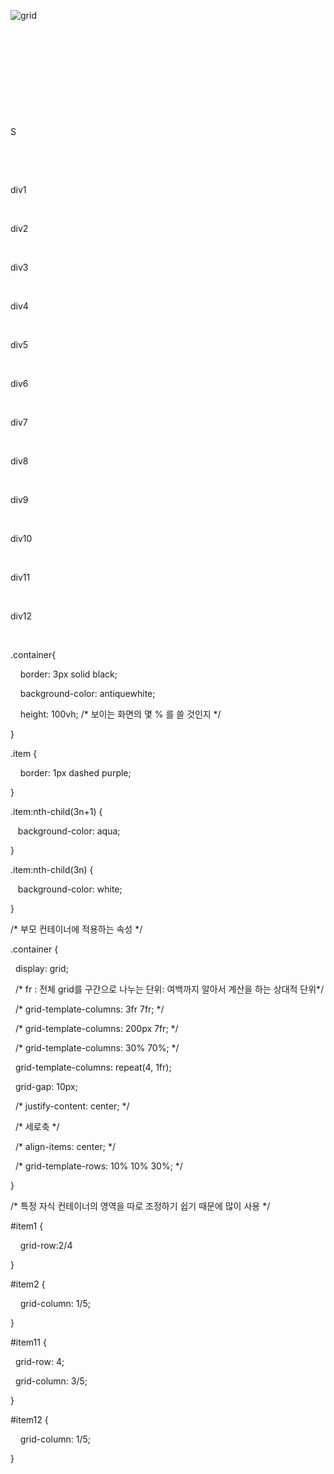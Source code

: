 ![grid](https://user-images.githubusercontent.com/116260619/213386285-47be116d-938d-4d33-942f-44d42a1f9b71.png)

<!DOCTYPE html>

<html lang="en">

<head>

    <meta charset="UTF-8">

    <meta http-equiv="X-UA-Compatible" content="IE=edge">

    <meta name="viewport" content="width=device-width, initial-scale=1.0">

    <title>08_Grid Layout</title>

    <link rel="stylesheet" type="text/css" href="./08_grid.css">

</head>

<body>S

<!-- class container,  12개의 자식 div가 있습니다.

     item1~item12 까지이고요 모든 div는 item이라는

     클래스명을 가지고 있습니다.  -->

    <div class="container">

        <div class="item" id="item1">div1</div>

        <div class="item" id="item2">div2</div>

        <div class="item" id="item3">div3</div>

        <div class="item" id="item4">div4</div>

        <div class="item" id="item5">div5</div>

        <div class="item" id="item6">div6</div>

        <div class="item" id="item7">div7</div>

        <div class="item" id="item8">div8</div>

        <div class="item" id="item9">div9</div>

        <div class="item" id="item10">div10</div>

        <div class="item" id="item11">div11</div>

        <div class="item" id="item12">div12</div>

    </div>





.container{

    border: 3px solid black;

    background-color: antiquewhite;

    height: 100vh; /* 보이는 화면의 몇 % 를 쓸 것인지 */

}

.item {

    border: 1px dashed purple;

}

.item:nth-child(3n+1) {

   background-color: aqua;

}

.item:nth-child(3n) {

   background-color: white;

}

/* 부모 컨테이너에 적용하는 속성 */

.container {

  display: grid;

  /* fr : 전체 grid를 구간으로 나누는 단위: 여백까지 알아서 계산을 하는 상대적 단위*/

  /* grid-template-columns: 3fr 7fr; */

  /* grid-template-columns: 200px 7fr; */

  /* grid-template-columns: 30% 70%; */

  grid-template-columns: repeat(4, 1fr);

  grid-gap: 10px;

  /* justify-content: center; */

  /* 세로축 */

  /* align-items: center; */

  /* grid-template-rows: 10% 10% 30%; */

}

/* 특정 자식 컨테이너의 영역을 따로 조정하기 쉽기 때문에 많이 사용 */

#item1 {

    grid-row:2/4

}

#item2 {

    grid-column: 1/5;

}

#item11 {

  grid-row: 4;

  grid-column: 3/5;

}

#item12 {

    grid-column: 1/5;

}

</body>

</html>
